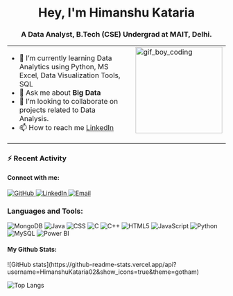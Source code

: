 <h1 align="center">Hey, I'm Himanshu Kataria</h1>
<h3 align="center">A Data Analyst, B.Tech (CSE) Undergrad at MAIT, Delhi.</h3>

<table style="width: 100%; border-collapse: collapse;">
  <tr>
    <td style="vertical-align: top; padding-right: 20px;">
      <ul style="list-style-type: disc; padding-left: 20px;">
        <li>🌱 I’m currently learning Data Analytics using Python, MS Excel, Data Visualization Tools, SQL</li>
        <li>💬 Ask me about <b>Big Data</b></li>
        <li>💞️ I’m looking to collaborate on projects related to Data Analysis.</li>
        <li>📫 How to reach me <a href="https://www.linkedin.com/in/himanshu-kataria-02/" target="_blank">LinkedIn</a></li>
      </ul>
    </td>
    <td style="vertical-align: top;">
      <img src="https://camo.githubusercontent.com/4cb9b98860a01e6a93c5b3eb5fd5a0ae409731635562552752b75ff17b4b2167/68747470733a2f2f6d656469612e67697068792e636f6d2f6d656469612f4d3967624264396e6244724f5475314d71782f67697068792e676966" alt="gif_boy_coding" width="200" style="display: block;">
    </td>
  </tr>
</table>

### ⚡ Recent Activity
<h4>Connect with me:</h4>
<p>
    <a href="https://github.com/HimanshuKataria02" target="_blank">
        <img src="https://img.shields.io/badge/GitHub-181717?style=flat&logo=github&logoColor=white" alt="GitHub">
    </a>
    <a href="https://www.linkedin.com/in/himanshu-kataria-02/" target="_blank">
        <img src="https://img.shields.io/badge/LinkedIn-0077B5?style=flat&logo=linkedin&logoColor=white" alt="LinkedIn">
    </a>
    <a href="mailto:himanshukataria72@gmail.com" target="_blank">
        <img src="https://img.shields.io/badge/Email-D14836?style=flat&logo=gmail&logoColor=white" alt="Email">
    </a>
</p>



### Languages and Tools:
![MongoDB](https://img.shields.io/badge/-MongoDB-47A248?style=flat-square&logo=mongodb)
![Java](https://img.shields.io/badge/-Java-007396?style=flat-square&logo=java)
![CSS](https://img.shields.io/badge/-CSS-1572B6?style=flat-square&logo=css3)
![C](https://img.shields.io/badge/-C-A8B9CC?style=flat-square&logo=c)
![C++](https://img.shields.io/badge/-C++-00599C?style=flat-square&logo=cplusplus)
![HTML5](https://img.shields.io/badge/-HTML5-E34F26?style=flat-square&logo=html5)
![JavaScript](https://img.shields.io/badge/-JavaScript-F7DF1E?style=flat-square&logo=javascript)
![Python](https://img.shields.io/badge/-Python-3776AB?style=flat-square&logo=python)
![MySQL](https://img.shields.io/badge/-MySQL-4479A1?style=flat-square&logo=mysql)
![Power BI](https://img.shields.io/badge/-Power%20BI-F2C811?style=flat-square&logo=powerbi)

<h4>My Github Stats:</h4>
![GitHub stats](https://github-readme-stats.vercel.app/api?username=HimanshuKataria02&show_icons=true&theme=gotham)

<!-- You can add another line for top languages -->
![Top Langs](https://github-readme-stats.vercel.app/api/top-langs/?username=HimanshuKataria02&layout=compact&show_icons=true&theme=gotham)
<!---
HimanshuKataria02/HimanshuKataria02 is a ✨ special ✨ repository because its `README.md` (this file) appears on your GitHub profile.
You can click the Preview link to take a look at your changes.
--->
